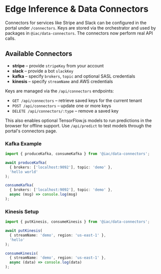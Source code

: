 # Edge Inference & Data Connectors

Connectors for services like Stripe and Slack can be configured in the portal under `/connectors`. Keys are stored via the orchestrator and used by packages in `@iac/data-connectors`. The connectors now perform real API calls.

## Available Connectors

- **stripe** – provide `stripeKey` from your account
- **slack** – provide a bot `slackKey`
- **kafka** – specify `brokers`, `topic` and optional SASL credentials
- **kinesis** – specify `streamName` and AWS credentials

Keys are managed via the `/api/connectors` endpoints:

- `GET /api/connectors` – retrieve saved keys for the current tenant
- `POST /api/connectors` – update one or more keys
- `DELETE /api/connectors/:type` – remove a saved key

This also enables optional TensorFlow.js models to run predictions in the browser for offline support.
Use `/api/predict` to test models through the portal's connectors page.

### Kafka Example

```ts
import { produceKafka, consumeKafka } from '@iac/data-connectors';

await produceKafka(
  { brokers: ['localhost:9092'], topic: 'demo' },
  'hello world'
);

consumeKafka(
  { brokers: ['localhost:9092'], topic: 'demo' },
  async (msg) => console.log(msg)
);
```

### Kinesis Setup

```ts
import { putKinesis, consumeKinesis } from '@iac/data-connectors';

await putKinesis(
  { streamName: 'demo', region: 'us-east-1' },
  'hello'
);

consumeKinesis(
  { streamName: 'demo', region: 'us-east-1' },
  async (data) => console.log(data)
);
```
